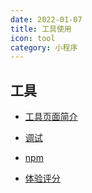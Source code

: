 ```yaml
---
date: 2022-01-07
title: 工具使用
icon: tool
category: 小程序
---
```


## 工具

- [工具页面简介](interface.md)

- [调试](debug.md)

- [npm](npm.md)

- [体验评分](audit.md)
